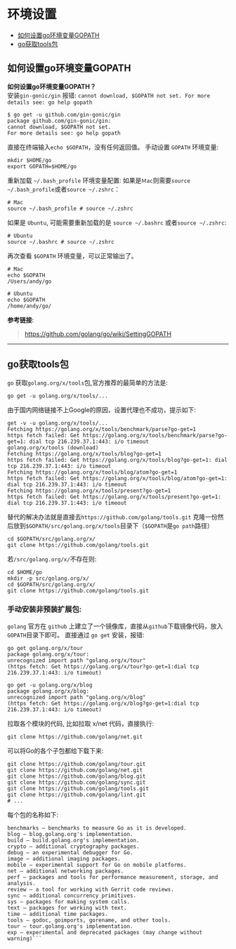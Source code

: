 # 环境设置

- [如何设置go环境变量GOPATH](#如何设置go环境变量gopath)
- [go获取tools包](#go获取tools包)



## 如何设置go环境变量GOPATH
**如何设置go环境变量GOPATH？**   
安装`gin-gonic/gin` 报错: `cannot download, $GOPATH not set. For more details see: go help gopath`

```shell
$ go get -u github.com/gin-gonic/gin
package github.com/gin-gonic/gin:
cannot download, $GOPATH not set.
For more details see: go help gopath
```
直接在终端输入`echo $GOPATH`，没有任何返回值。
手动设置 `GOPATH` 环境变量:
```shell
mkdir $HOME/go
export GOPATH=$HOME/go
```
重新加载 `~/.bash_profile` 环境变量配置:
如果是`Ｍac`则需要`source ~/.bash_profile`或者`source ~/.zshrc`：
```shell
# Mac
source ~/.bash_profile # source ~/.zshrc
```
如果是 `Ubuntu`, 可能需要重新加载的是 `source ~/.bashrc` 或者`source ~/.zshrc`:
```shell
# Ubuntu
source ~/.bashrc # source ~/.zshrc
```
再次查看 `$GOPATH` 环境变量，可以正常输出了。
```shell
# Mac
echo $GOPATH
/Users/andy/go

# Ubuntu
echo $GOPATH
/home/andy/go/
```

**参考链接**:
> https://github.com/golang/go/wiki/SettingGOPATH

---

## go获取tools包

`go` 获取`golang.org/x/tools`包,官方推荐的最简单的方法是:   
```shell
go get -u golang.org/x/tools/...
```
由于国内网络链接不上Google的原因，设置代理也不成功，提示如下:
```shell
get -v -u golang.org/x/tools/...
Fetching https://golang.org/x/tools/benchmark/parse?go-get=1
https fetch failed: Get https://golang.org/x/tools/benchmark/parse?go-get=1: dial tcp 216.239.37.1:443: i/o timeout
golang.org/x/tools (download)
Fetching https://golang.org/x/tools/blog?go-get=1
https fetch failed: Get https://golang.org/x/tools/blog?go-get=1: dial tcp 216.239.37.1:443: i/o timeout
Fetching https://golang.org/x/tools/blog/atom?go-get=1
https fetch failed: Get https://golang.org/x/tools/blog/atom?go-get=1: dial tcp 216.239.37.1:443: i/o timeout
Fetching https://golang.org/x/tools/present?go-get=1
https fetch failed: Get https://golang.org/x/tools/present?go-get=1: dial tcp 216.239.37.1:443: i/o timeout
```
替代的解决办法就是直接去`https://github.com/golang/tools.git` 克隆一份然后放到`$GOPATH/src/golang.org/x/tools`目录下（`$GOPATH`是`go path`路径）
```shell
cd $GOPATH/src/golang.org/x/
git clone https://github.com/golang/tools.git
```
若`/src/golang.org/x/`不存在则:   
```shell
cd $HOME/go
mkdir -p src/golang.org/x/
cd $GOPATH/src/golang.org/x/
git clone https://github.com/golang/tools.git
```

### 手动安装非预装扩展包:
`golang` 官方在 `github` 上建立了一个镜像库，直接从`github`下载镜像代码，放入`GOPATH`目录下即可。
直接通过 `go get` 安装，报错:
```shell
go get golang.org/x/tour
package golang.org/x/tour:
unrecognized import path "golang.org/x/tour"
(https fetch: Get https://golang.org/x/tour?go-get=1:dial tcp 216.239.37.1:443: i/o timeout)

go get -u golang.org/x/blog
package golang.org/x/blog:
unrecognized import path "golang.org/x/blog"
(https fetch: Get https://golang.org/x/blog?go-get=1:dial tcp 216.239.37.1:443: i/o timeout)
```

拉取各个模块的代码, 比如拉取 x/net 代码，直接执行:
```shell
git clone https://github.com/golang/net.git
```
可以将Go的各个子包都给下载下来:
```shell
git clone https://github.com/golang/tour.git
git clone https://github.com/golang/net.git
git clone https://github.com/golang/blog.git
git clone https://github.com/golang/sync.git
git clone https://github.com/golang/tools.git
git clone https://github.com/golang/lint.git
# ...
```
每个包的名称如下:
```vim
benchmarks — benchmarks to measure Go as it is developed.
blog — blog.golang.org's implementation.
build — build.golang.org's implementation.
crypto — additional cryptography packages.
debug — an experimental debugger for Go.
image — additional imaging packages.
mobile — experimental support for Go on mobile platforms.
net — additional networking packages.
perf — packages and tools for performance measurement, storage, and analysis.
review — a tool for working with Gerrit code reviews.
sync — additional concurrency primitives.
sys — packages for making system calls.
text — packages for working with text.
time — additional time packages.
tools — godoc, goimports, gorename, and other tools.
tour — tour.golang.org's implementation.
exp — experimental and deprecated packages (may change without warning)```